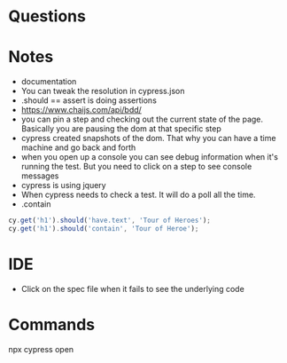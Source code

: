 # Questions

# Notes
- documentation
- You can tweak the resolution in cypress.json
- .should == assert is doing assertions
- https://www.chaijs.com/api/bdd/
- you can pin a step and checking out the current state of the page. Basically you are pausing the dom at that specific step
- cypress created snapshots of the dom. That why you can have a time machine and go back and forth
- when you open up a console you can see debug information when it's running the test. But you need to click on a step to see console messages
- cypress is using jquery
- When cypress needs to check a test. It will do a poll all the time.
- .contain
```javascript
cy.get('h1').should('have.text', 'Tour of Heroes');
cy.get('h1').should('contain', 'Tour of Heroe');
```

# IDE
- Click on the spec file when it fails to see the underlying code



# Commands
npx cypress open
